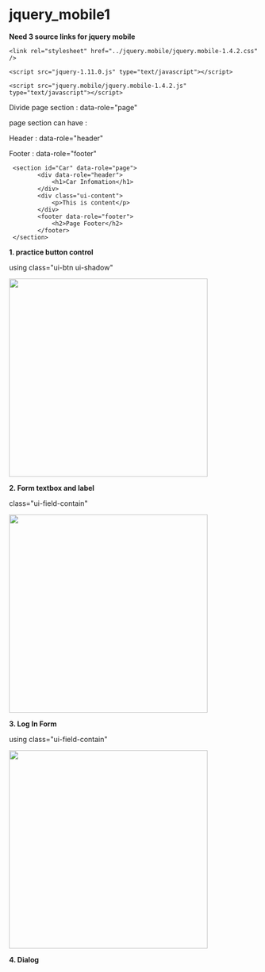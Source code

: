 # jquery_mobile1

<b>Need 3 source links for jquery mobile </b>

    <link rel="stylesheet" href="../jquery.mobile/jquery.mobile-1.4.2.css" />

    <script src="jquery-1.11.0.js" type="text/javascript"></script>

    <script src="jquery.mobile/jquery.mobile-1.4.2.js" type="text/javascript"></script>


Divide page section : data-role="page"

page section can have : 

Header : data-role="header"

Footer : data-role="footer"

     <section id="Car" data-role="page">
            <div data-role="header">
                <h1>Car Infomation</h1>		
            </div>
            <div class="ui-content">
                <p>This is content</p>           
            </div>
            <footer data-role="footer">
                <h2>Page Footer</h2>
            </footer>
     </section>
 

<b>1.  practice button control</b>

using class="ui-btn ui-shadow"

<image src='jquery_button_car_page.JPG' width='400px'>


<b>2. Form textbox and label</b>

class="ui-field-contain"

<image src='jquery_button_car_form.JPG' width='400px'>
  
  
<b>3. Log In Form  </b>

using class="ui-field-contain"

<image src='jquery_login.JPG' width='400px'>
    
    
<b>4. Dialog </b>

<div data-role="dialog"> </div>
